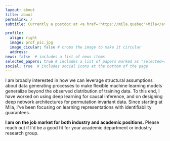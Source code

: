 ```yaml
---
layout: about
title: about
permalink: /
subtitle: Currently a postdoc at <a href='https://mila.quebec'>Mila</a> with <a href='https://yoshuabengio.org'>Yoshua Bengio</a>. Previously - PhD at <a href='https://www.cs.ubc.ca'>UBC</a> with <a href='https://www.cs.ubc.ca/~kevinlb/'>Kevin Leyton-Brown</a>.

profile:
  align: right
  image: prof_pic.jpg
  image_cicular: false # crops the image to make it circular
  address:
news: false  # includes a list of news items
selected_papers: true # includes a list of papers marked as "selected={true}"
social: true  # includes social icons at the bottom of the page
---
```


I am broadly interested in how we can leverage structural assumptions about data generating processes to make flexible machine learning models generalize beyond the observed distribution of training data. To this end, I have worked on using deep learning for causal inference, and on designing deep network architectures for permutation invariant data. Since starting at Mila, I've been focusing on learning representations with identifiability guarantees. 

**I am on the job market for both industry and academic positions.** Please reach out if I'd be a good fit for your academic department or industry research group.

